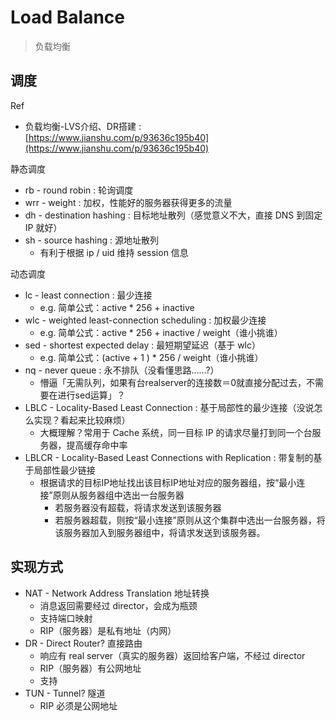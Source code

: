 # Load Balance

> 负载均衡

## 调度

Ref

* 负载均衡-LVS介绍、DR搭建 : [https://www.jianshu.com/p/93636c195b40](https://www.jianshu.com/p/93636c195b40)

静态调度

* rb - round robin : 轮询调度
* wrr - weight : 加权，性能好的服务器获得更多的流量
* dh - destination hashing : 目标地址散列（感觉意义不大，直接 DNS 到固定 IP 就好）
* sh - source hashing : 源地址散列
  * 有利于根据 ip / uid 维持 session 信息

动态调度

* lc - least connection : 最少连接
  * e.g. 简单公式：active \* 256 + inactive
* wlc - weighted least-connection scheduling : 加权最少连接
  * e.g. 简单公式：active \* 256 + inactive / weight（谁小挑谁）
* sed - shortest expected delay : 最短期望延迟（基于 wlc）
  * e.g. 简单公式：\(active + 1 \) \* 256 / weight（谁小挑谁）
* nq - never queue : 永不排队（没看懂思路……?）
  * 懵逼「无需队列，如果有台realserver的连接数＝0就直接分配过去，不需要在进行sed运算」？
* LBLC - Locality-Based Least Connection : 基于局部性的最少连接（没说怎么实现？看起来比较麻烦）
  * 大概理解？常用于 Cache 系统，同一目标 IP 的请求尽量打到同一个台服务器，提高缓存命中率
* LBLCR - Locality-Based Least Connections with Replication : 带复制的基于局部性最少链接
  * 根据请求的目标IP地址找出该目标IP地址对应的服务器组，按“最小连接”原则从服务器组中选出一台服务器
    * 若服务器没有超载，将请求发送到该服务器
    * 若服务器超载，则按“最小连接”原则从这个集群中选出一台服务器，将该服务器加入到服务器组中，将请求发送到该服务器。

## 实现方式

* NAT - Network Address Translation 地址转换
  * 消息返回需要经过 director，会成为瓶颈
  * 支持端口映射
  * RIP（服务器）是私有地址（内网）
* DR - Direct Router? 直接路由
  * 响应有 real server（真实的服务器）返回给客户端，不经过 director
  * RIP（服务器）有公网地址
  * 支持
* TUN - Tunnel? 隧道
  * RIP 必须是公网地址

